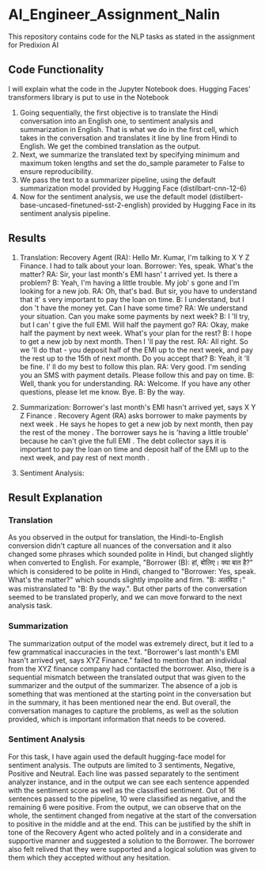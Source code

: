 # AI_Engineer_Assignment_Nalin
This repository contains code for the NLP tasks as stated in the assignment for Predixion AI

## Code Functionality
I will explain what the code in the Jupyter Notebook does. Hugging Faces' transformers library is put to use in the Notebook

1) Going sequentially, the first objective is to translate the Hindi conversation into an English one, to sentiment analysis and summarization in English. That is what we do in the first cell, which takes in the conversation and translates it line by line from Hindi to English. We get the combined translation as the output.
2) Next, we summarize the translated text by specifying minimum and maximum token lengths and set the do_sample parameter to False to ensure reproducibility.
3) We pass the text to a summarizer pipeline, using the default summarization model provided by Hugging Face (distilbart-cnn-12-6)
4) Now for the sentiment analysis, we use the default model (distilbert-base-uncased-finetuned-sst-2-english) provided by Hugging Face in its sentiment analysis pipeline.


## Results
1) Translation:
Recovery Agent (RA): Hello Mr. Kumar, I'm talking to X Y Z Finance. I had to talk about your loan.
Borrower: Yes, speak. What's the matter?
RA: Sir, your last month's EMI hasn' t arrived yet. Is there a problem?
B: Yeah, I'm having a little trouble. My job' s gone and I'm looking for a new job.
RA: Oh, that's bad. But sir, you have to understand that it' s very important to pay the loan on time.
B: I understand, but I don 't have the money yet. Can I have some time?
RA: We understand your situation. Can you make some payments by next week?
B: I 'll try, but I can' t give the full EMI. Will half the payment go?
RA: Okay, make half the payment by next week. What's your plan for the rest?
B: I hope to get a new job by next month. Then I 'll pay the rest.
RA: All right. So we 'll do that - you deposit half of the EMI up to the next week, and pay the rest up to the 15th of next month. Do you accept that?
B: Yeah, it 'll be fine. I' ll do my best to follow this plan.
RA: Very good. I'm sending you an SMS with payment details. Please follow this and pay on time.
B: Well, thank you for understanding.
RA: Welcome. If you have any other questions, please let me know. Bye.
B: By the way.

2) Summarization:
Borrower's last month's EMI hasn't arrived yet, says X Y Z Finance . Recovery Agent (RA) asks borrower to make payments by next week . He says he hopes to get a new job by next month, then pay the rest of the money . The borrower says he is 'having a little trouble' because he can't give the full EMI . The debt collector says it is important to pay the loan on time and deposit half of the EMI up to the next week, and pay rest of next month .

3) Sentiment Analysis:



## Result Explanation

### Translation
As you observed in the output for translation, the Hindi-to-English conversion didn't capture all nuances of the conversation and it also changed some phrases which sounded polite in Hindi, but changed slightly when converted to English. For example, "Borrower (B): हां, बोलिए। क्या बात है?" which is considered to be polite in Hindi, changed to "Borrower: Yes, speak. What's the matter?" which sounds slightly impolite and firm. "B: अलविदा।" was mistranslated to "B: By the way.". But other parts of the conversation seemed to be translated properly, and we can move forward to the next analysis task.

### Summarization
The summarization output of the model was extremely direct, but it led to a few grammatical inaccuracies in the text. "Borrower's last month's EMI hasn't arrived yet, says XYZ Finance." failed to mention that an individual from the XYZ finance company had contacted the borrower. Also, there is a sequential mismatch between the translated output that was given to the summarizer and the output of the summarizer. The absence of a job is something that was mentioned at the starting point in the conversation but in the summary, it has been mentioned near the end. But overall, the conversation manages to capture the problems, as well as the solution provided, which is important information that needs to be covered.

### Sentiment Analysis
For this task, I have again used the default hugging-face model for sentiment analysis. The outputs are limited to 3 sentiments, Negative, Positive and Neutral. Each line was passed separately to the sentiment analyzer instance, and in the output we can see each sentence appended with the sentiment score as well as the classified sentiment. Out of 16 sentences passed to the pipeline, 10 were classified as negative, and the remaining 6 were positive. From the output, we can observe that on the whole, the sentiment changed from negative at the start of the conversation to positive in the middle and at the end. This can be justified by the shift in tone of the Recovery Agent who acted politely and in a considerate and supportive manner and suggested a solution to the Borrower. The borrower also felt relived that they were supported and a logical solution was given to them which they accepted without any hesitation. 
